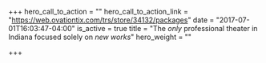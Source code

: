 +++
hero_call_to_action = ""
hero_call_to_action_link = "https://web.ovationtix.com/trs/store/34132/packages"
date = "2017-07-01T16:03:47-04:00"
is_active = true
title = "The *only* professional theater in Indiana focused solely on *new works*"
hero_weight = ""

+++
